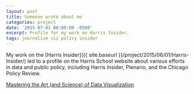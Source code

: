 ```yaml
---
layout: post
title: Someone wrote about me
categories: project
date: '2015-07-01 00:00:00 -0500'
excerpt: Profile for my work on Harris Insider.
tags: journalism viz policy insider
---
```


My work on the [Harris Insider]({{ site.baseurl }}/project/2015/06/01/Harris-Insider/) led to a profile on the Harris School website about various efforts in data and public policy, including Harris Insider, Plenario, and the Chicago Policy Review.

[Mastering the Art (and Science) of Data Visualization](https://medium.com/@HarrisPolicy/mastering-the-art-and-science-of-data-visualization-7eb780574722)
